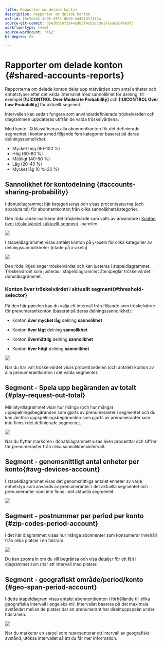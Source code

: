 ```yaml
---
title: Rapporter om delade konton
description: Rapporter om delade konton
exl-id: 16c5ded1-2a95-4373-8b90-b445131f333a
source-git-commit: d543bbe972944ad83f4cb28c8a17ea6e10f66975
workflow-type: tm+mt
source-wordcount: '452'
ht-degree: 0%

---
```


# Rapporter om delade konton {#shared-accounts-reports}

Rapporterna om delade konton delar upp mätvärden som antal enheter och enhetstyper efter det valda intervallet med sannolikhet för delning, till exempel **[!UICONTROL Over Moderate Probability]** och **[!UICONTROL Over Low Probability]** för aktuellt segment.

Intervallen kan sedan fungera som användardefinierade tröskelvärden och diagrammen uppdateras utifrån de valda tröskelvärdena.

Med konto-IQ klassificeras alla abonnentkonton för det definierade segmentet i kontona med följande fem kategorier baserat på deras delningssannolikhet:

* Mycket hög (80-100 %)
* Hög (60-80 %)
* Måttligt (40-60 %)
* Låg (20-40 %)
* Mycket låg (0 %-20 %)

## Sannolikhet för kontodelning {#accounts-sharing-probability}

I donutdiagrammet här kategoriseras och visas procentsatserna (och absoluta tal) för abonnentkonton från olika sannolikhetskategorier.

Den röda raden markerar det tröskelvärde som valts av användare i [Konton över tröskelvärdet i aktuellt segment](#threshold-selector) -panelen.

![](assets/accounts-sharing-probability-pie.png)

I stapeldiagrammet visas antalet konton på y-axeln för olika kategorier av delningssannolikheter (ritade på x-axeln).

![](assets/accounts-sharing-probability-bar.png)

Den röda linjen anger tröskelvärdet och kan justeras i stapeldiagrammet. Tröskelvärdet som justeras i stapeldiagrammet återspeglar tröskelvärdet i donutdiagrammet.

<!--![](assets/shared-accounts-rep.gif)-->

### Konton över tröskelvärdet i aktuellt segment{#threshold-selector}

På den här panelen kan du välja ett intervall från följande som tröskelvärde för prenumerantkonton (baserat på deras delningssannolikhet):

* Konton **över mycket låg** delning **sannolikhet**

* Konton **över lågt** delning **sannolikhet**

* Konton **övermåttlig** delning **sannolikhet**

* Konton **över högt** delning **sannolikhet**

![](assets/threshold-selector-shared-accounts.png)

När du har valt tröskelvärdet visas procentandelen (och antalet) konton av alla prenumerantkonton i det valda segmentet.

## Segment - Spela upp begäranden av totalt {#play-request-out-total}

Miniatyrdiagrammet visar hur många (och hur många) uppspelningsbegäranden som gjorts av prenumeranter i segmentet och du kan jämföra uppspelningsbegäranden som gjorts av prenumeranter som inte finns i det definierade segmentet.

![](assets/play-req-outof-total.png)

När du flyttar markören i donatdiagrammet visas även procenttal och siffror för prenumeranter från olika sannolikhetsintervall.

<!--![](assets/play-request-total.gif)-->

## Segment - genomsnittligt antal enheter per konto{#avg-devices-account}

I stapeldiagrammet visas det genomsnittliga antalet enheter av varje enhetstyp som används av prenumeranter i det aktuella segmentet och prenumeranter som inte finns i det aktuella segmentet.

![](assets/avg-devices-per-acc.png)

## Segment - postnummer per period per konto {#zip-codes-period-account}

I det här diagrammet visas hur många abonnenter som konsumerar innehåll från olika platser i en tidsram.

![](assets/zip-period-account.png)

Du kan zooma in om du vill begränsa och visa detaljer för ett fält i diagrammet som ritar ett intervall med platser.

<!--![](assets/zip-code-period.gif)-->

## Segment - geografiskt område/period/konto {#geo-span-period-account}

I detta stapeldiagram visas antalet abonnentkonton i förhållande till olika geografiska intervall i engelska mil. Intervallet baseras på det maximala avståndet mellan de platser där en prenumerant har direktuppspelat under tidsramen.

<!--Total number of users ...

How many accounts are within 99 miles of each other.....and how many are apart. 

Based on points on the map.-->

![](assets/geogr-span-account.png)

När du markerar en stapel som representerar ett intervall av geografiskt avstånd, utökas intervallet så att du får mer information.

<!--![](assets/geo-span-period-acc.gif)-->
